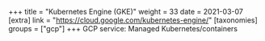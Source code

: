 +++
title = "Kubernetes Engine (GKE)"
weight = 33
date = 2021-03-07
[extra]
link = "https://cloud.google.com/kubernetes-engine/"
[taxonomies]
groups = ["gcp"]
+++
GCP service: Managed Kubernetes/containers

